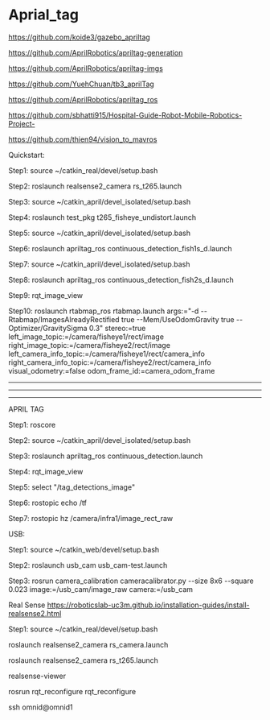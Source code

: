 # Aprial_tag

https://github.com/koide3/gazebo_apriltag

https://github.com/AprilRobotics/apriltag-generation

https://github.com/AprilRobotics/apriltag-imgs

https://github.com/YuehChuan/tb3_aprilTag

https://github.com/AprilRobotics/apriltag_ros

https://github.com/sbhatti915/Hospital-Guide-Robot-Mobile-Robotics-Project-

https://github.com/thien94/vision_to_mavros

Quickstart:

Step1: source ~/catkin_real/devel/setup.bash

Step2: roslaunch realsense2_camera rs_t265.launch

Step3: source ~/catkin_april/devel_isolated/setup.bash

Step4: roslaunch test_pkg  t265_fisheye_undistort.launch

Step5: source ~/catkin_april/devel_isolated/setup.bash

Step6: roslaunch apriltag_ros continuous_detection_fish1s_d.launch

Step7: source ~/catkin_april/devel_isolated/setup.bash

Step8: roslaunch apriltag_ros continuous_detection_fish2s_d.launch

Step9: rqt_image_view

Step10: roslaunch rtabmap_ros rtabmap.launch    args:="-d --Rtabmap/ImagesAlreadyRectified true --Mem/UseOdomGravity true --Optimizer/GravitySigma 0.3"    stereo:=true    left_image_topic:=/camera/fisheye1/rect/image   right_image_topic:=/camera/fisheye2/rect/image   left_camera_info_topic:=/camera/fisheye1/rect/camera_info    right_camera_info_topic:=/camera/fisheye2/rect/camera_info    visual_odometry:=false    odom_frame_id:=camera_odom_frame

-------------
-------------
-------------







APRIL TAG 

Step1: roscore

Step2: source ~/catkin_april/devel_isolated/setup.bash

Step3: roslaunch apriltag_ros continuous_detection.launch

Step4: rqt_image_view

Step5: select "/tag_detections_image"

Step6: rostopic echo /tf

Step7: rostopic hz /camera/infra1/image_rect_raw


USB: 


Step1: source ~/catkin_web/devel/setup.bash

Step2: roslaunch usb_cam usb_cam-test.launch

Step3: rosrun camera_calibration cameracalibrator.py --size 8x6 --square 0.023 image:=/usb_cam/image_raw camera:=/usb_cam


Real Sense
https://roboticslab-uc3m.github.io/installation-guides/install-realsense2.html

Step1: source ~/catkin_real/devel/setup.bash

roslaunch realsense2_camera rs_camera.launch

roslaunch realsense2_camera rs_t265.launch


realsense-viewer

rosrun rqt_reconfigure rqt_reconfigure

ssh omnid@omnid1




